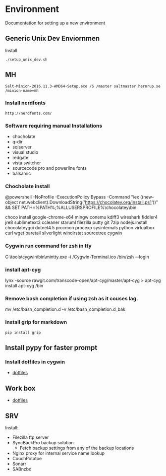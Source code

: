 # Environment
Documentation for setting up a new environment

## Generic Unix Dev Enviornmen

Install
```
./setup_unix_dev.sh
```

## MH
```
Salt-Minion-2016.11.3-AMD64-Setup.exe /S /master saltmaster.hernrup.se /minion-name=mh
```

### Install nerdfonts
```
http://nerdfonts.com/
```

### Software requiring manual Installations
- chocholate
- q-dir
- sqlserver
- visual studio
- redgate
- vista switcher
- sourcecode pro and powerline fonts
- balsamic

### Chocholate install
@powershell -NoProfile -ExecutionPolicy Bypass -Command "iex ((new-object net.webclient).DownloadString('https://chocolatey.org/install.ps1'))" && SET PATH=%PATH%;%ALLUSERSPROFILE%\chocolatey\bin

choco install google-chrome-x64 mingw conemu kdiff3 wireshark fiddler4 jre8 sublimetext3 ccleaner staruml filezilla putty git 7zip nodejs.install chocolateygui dotnet4.5 procmon procexp sysinternals python virtualbox curl wget baretail silverlight windirstat sourcetree cygwin

### Cygwin run command for zsh in tty
C:\tools\cygwin\bin\mintty.exe -i /Cygwin-Terminal.ico /bin/zsh --login

### install apt-cyg
lynx -source rawgit.com/transcode-open/apt-cyg/master/apt-cyg > apt-cyg
install apt-cyg /bin

### Remove bash completion if using zsh as it couses lag.
mv /etc/bash_completion.d -v /etc/bash_completion.d_bak

### Install grip for markdown
`pip install grip`

## Install pypy for faster prompt

### Install dotfiles in cygwin
- [dotfiles](https://github.com/Hernrup/dotfiles)

## Work box
- [dotfiles](https://github.com/Hernrup/dotfiles)

## SRV
Install:

- Filezilla ftp server
- SyncBackPro backup solution
  - Fetch backup settings from any of the backup locations
- Nginx proxy for internal service name lookup
- CouchPotatoe
- Sonarr
- SABnzbd
